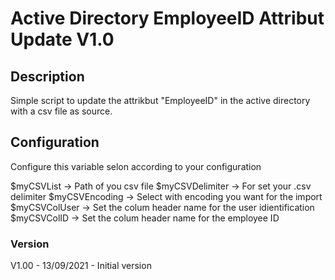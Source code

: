 # Active Directory EmployeeID Attribut Update  V1.0

## Description
Simple script to update the attrikbut "EmployeeID" in the active directory with a csv file as source.

## Configuration
Configure this variable selon according to your configuration

$myCSVList               -> Path of you csv file
$myCSVDelimiter          -> For set your .csv delimiter
$myCSVEncoding           -> Select with encoding you want for the import
$myCSVColUser            -> Set the colum header name for the user idientification
$myCSVColID              -> Set the colum header name for the employee ID

### Version 
V1.00 - 13/09/2021 - Initial version


